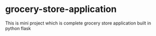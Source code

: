 # grocery-store-application
This is mini project which is complete grocery store application built in python flask
